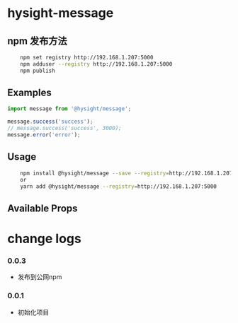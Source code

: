 <!--
 * @Author: zhangb
 * @Date: 2019-09-18 16:26:07
 * @Email: lovewinders@163.com
 * @Last Modified by: zhangb
 * @Last Modified time: 2019-12-04 15:24:23
 * @Description: 
 -->

# hysight-message

## npm 发布方法
```sh
    npm set registry http://192.168.1.207:5000
    npm adduser --registry http://192.168.1.207:5000
    npm publish 
```

## Examples

```js
import message from '@hysight/message';

message.success('success');
// message.success('success', 3000);
message.error('error');

```

## Usage
```sh
    npm install @hysight/message --save --registry=http://192.168.1.207:5000
    or
    yarn add @hysight/message --registry=http://192.168.1.207:5000
```

## Available Props



# change logs

### 0.0.3
  + 发布到公网npm
  
### 0.0.1
  + 初始化项目
